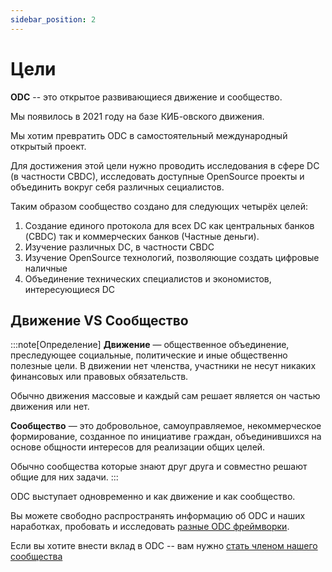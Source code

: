 ```yaml
---
sidebar_position: 2
---
```

# Цели

**ODC** --
это открытое развивающиеся движение 
и сообщество.

Мы появилось в 2021 году на базе КИБ-овского движения. 

Мы хотим превратить ODC в самостоятельный 
международный 
открытый проект.

Для достижения этой цели 
нужно проводить исследования в сфере DC (в частности CBDC),
исследовать доступные OpenSource проекты
и объединить вокруг себя различных
сециалистов. 

Таким образом сообщество
создано для следующих четырёх целей:
1. Создание единого протокола для всех DC как центральных банков (CBDC) так и коммерческих банков (Частные деньги).
1. Изучение различных DC, в частности CBDC
2. Изучение OpenSource технологий, позволяющие создать цифровые наличные
3. Объединение технических специалистов и экономистов, интересующиеся DC





## Движение VS Сообщество



:::note[Определение]
**Движение** — общественное объединение,
преследующее социальные, политические и иные общественно полезные цели.
В движении нет членства, участники 
не несут никаких финансовых или правовых обязательств.

Обычно движения массовые и каждый сам решает
является он частью движения или нет.

**Сообщество** — это добровольное, самоуправляемое, 
некоммерческое формирование, созданное по инициативе граждан, 
объединившихся на основе общности интересов для реализации 
общих целей. 

Обычно сообщества которые знают друг друга и совместно решают общие 
для них задачи.
:::

ODC выступает одновременно и как движение
и как сообщество.

Вы можете свободно распространять информацию об ODC
и наших наработках, 
пробовать и исследовать 
[разные ODC фреймворки](../../project3/05-fraimworks/index.md).

Если вы хотите внести вклад в ODC --
вам нужно 
[стать членом нашего сообщества](../5-participants/join-to-us.md)
